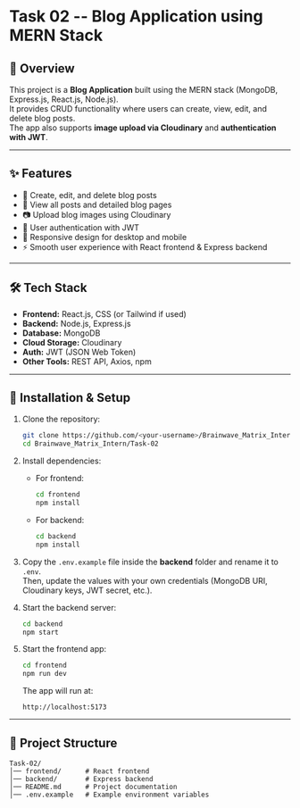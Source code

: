 # Task 02 -- Blog Application using MERN Stack

## 📖 Overview
This project is a **Blog Application** built using the MERN stack (MongoDB, Express.js, React.js, Node.js).  
It provides CRUD functionality where users can create, view, edit, and delete blog posts.  
The app also supports **image upload via Cloudinary** and **authentication with JWT**.

---

## ✨ Features
- 📝 Create, edit, and delete blog posts  
- 📑 View all posts and detailed blog pages  
- 📷 Upload blog images using Cloudinary  
- 🔐 User authentication with JWT  
- 📱 Responsive design for desktop and mobile  
- ⚡ Smooth user experience with React frontend & Express backend  

---

## 🛠 Tech Stack
- **Frontend:** React.js, CSS (or Tailwind if used)  
- **Backend:** Node.js, Express.js  
- **Database:** MongoDB  
- **Cloud Storage:** Cloudinary  
- **Auth:** JWT (JSON Web Token)  
- **Other Tools:** REST API, Axios, npm  

---

## 🚀 Installation & Setup

1. Clone the repository:
   ```bash
   git clone https://github.com/<your-username>/Brainwave_Matrix_Intern.git
   cd Brainwave_Matrix_Intern/Task-02
   ```

2. Install dependencies:

   - For frontend:
     ```bash
     cd frontend
     npm install
     ```

   - For backend:
     ```bash
     cd backend
     npm install
     ```

3. Copy the `.env.example` file inside the **backend** folder and rename it to `.env`.  
   Then, update the values with your own credentials (MongoDB URI, Cloudinary keys, JWT secret, etc.).

4. Start the backend server:
   ```bash
   cd backend
   npm start
   ```

5. Start the frontend app:
   ```bash
   cd frontend
   npm run dev
   ```
   The app will run at:
   ```
   http://localhost:5173
   ```

---

## 📂 Project Structure
```
Task-02/
│── frontend/      # React frontend
│── backend/       # Express backend
│── README.md      # Project documentation
│── .env.example   # Example environment variables
```
